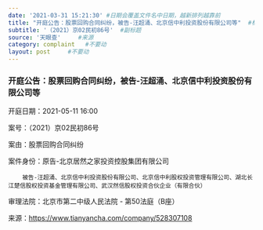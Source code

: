 ```yaml
---
date: '2021-03-31 15:21:30' #日期会覆盖文件名中日期，越新排列越靠前
title: "开庭公告：股票回购合同纠纷，被告-汪超涌、北京信中利投资股份有限公司等"  #标题
subtitle: '（2021）京02民初86号'  #副标题
source: '天眼查'     #来源
category: complaint   #不要动
layout: post     #不要动
---
```


### 开庭公告：股票回购合同纠纷，被告-汪超涌、北京信中利投资股份有限公司等

开庭日期：2021-05-11 16:00

案号：（2021）京02民初86号

案由：股票回购合同纠纷

案件身份：原告-北京居然之家投资控股集团有限公司

        被告-汪超涌、北京信中利投资股份有限公司、北京信中利股权投资管理有限公司、湖北长江楚信股权投资基金管理有限公司、武汉然信股权投资合伙企业（有限合伙）
        
审理法院：北京市第二中级人民法院 - 第50法庭（B座）


来源：https://www.tianyancha.com/company/528307108

